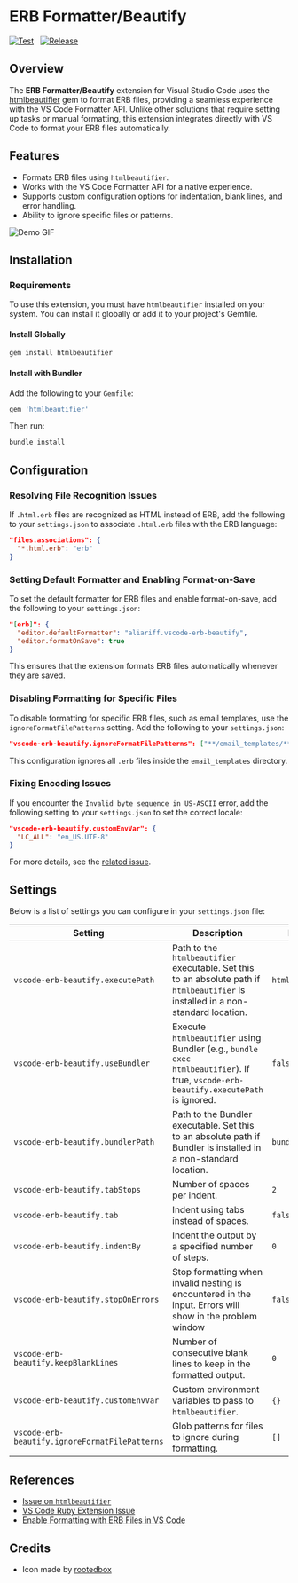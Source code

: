 # ERB Formatter/Beautify

[![Test](https://github.com/aliariff/vscode-erb-beautify/actions/workflows/test.yaml/badge.svg)](https://github.com/aliariff/vscode-erb-beautify/actions/workflows/test.yaml)
&nbsp;
[![Release](https://github.com/aliariff/vscode-erb-beautify/actions/workflows/release.yaml/badge.svg)](https://github.com/aliariff/vscode-erb-beautify/actions/workflows/release.yaml)

## Overview

The **ERB Formatter/Beautify** extension for Visual Studio Code uses the [htmlbeautifier](https://github.com/threedaymonk/htmlbeautifier) gem to format ERB files, providing a seamless experience with the VS Code Formatter API. Unlike other solutions that require setting up tasks or manual formatting, this extension integrates directly with VS Code to format your ERB files automatically.

## Features

- Formats ERB files using `htmlbeautifier`.
- Works with the VS Code Formatter API for a native experience.
- Supports custom configuration options for indentation, blank lines, and error handling.
- Ability to ignore specific files or patterns.

![Demo GIF](./images/demo.gif)

## Installation

### Requirements

To use this extension, you must have `htmlbeautifier` installed on your system. You can install it globally or add it to your project's Gemfile.

#### Install Globally

```bash
gem install htmlbeautifier
```

#### Install with Bundler

Add the following to your `Gemfile`:

```ruby
gem 'htmlbeautifier'
```

Then run:

```bash
bundle install
```

## Configuration

### Resolving File Recognition Issues

If `.html.erb` files are recognized as HTML instead of ERB, add the following to your `settings.json` to associate `.html.erb` files with the ERB language:

```json
"files.associations": {
  "*.html.erb": "erb"
}
```

### Setting Default Formatter and Enabling Format-on-Save

To set the default formatter for ERB files and enable format-on-save, add the following to your `settings.json`:

```json
"[erb]": {
  "editor.defaultFormatter": "aliariff.vscode-erb-beautify",
  "editor.formatOnSave": true
}
```

This ensures that the extension formats ERB files automatically whenever they are saved.

### Disabling Formatting for Specific Files

To disable formatting for specific ERB files, such as email templates, use the `ignoreFormatFilePatterns` setting. Add the following to your `settings.json`:

```json
"vscode-erb-beautify.ignoreFormatFilePatterns": ["**/email_templates/**/*.erb"]
```

This configuration ignores all `.erb` files inside the `email_templates` directory.

### Fixing Encoding Issues

If you encounter the `Invalid byte sequence in US-ASCII` error, add the following setting to your `settings.json` to set the correct locale:

```json
"vscode-erb-beautify.customEnvVar": {
  "LC_ALL": "en_US.UTF-8"
}
```

For more details, see the [related issue](https://github.com/aliariff/vscode-erb-beautify/issues/47).

## Settings

Below is a list of settings you can configure in your `settings.json` file:

| Setting                                        | Description                                                                                                                         | Default          |
| ---------------------------------------------- | ----------------------------------------------------------------------------------------------------------------------------------- | ---------------- |
| `vscode-erb-beautify.executePath`              | Path to the `htmlbeautifier` executable. Set this to an absolute path if `htmlbeautifier` is installed in a non-standard location.  | `htmlbeautifier` |
| `vscode-erb-beautify.useBundler`               | Execute `htmlbeautifier` using Bundler (e.g., `bundle exec htmlbeautifier`). If true, `vscode-erb-beautify.executePath` is ignored. | `false`          |
| `vscode-erb-beautify.bundlerPath`              | Path to the Bundler executable. Set this to an absolute path if Bundler is installed in a non-standard location.                    | `bundle`         |
| `vscode-erb-beautify.tabStops`                 | Number of spaces per indent.                                                                                                        | `2`              |
| `vscode-erb-beautify.tab`                      | Indent using tabs instead of spaces.                                                                                                | `false`          |
| `vscode-erb-beautify.indentBy`                 | Indent the output by a specified number of steps.                                                                                   | `0`              |
| `vscode-erb-beautify.stopOnErrors`             | Stop formatting when invalid nesting is encountered in the input. Errors will show in the problem window                        | `false`          |
| `vscode-erb-beautify.keepBlankLines`           | Number of consecutive blank lines to keep in the formatted output.                                                                  | `0`              |
| `vscode-erb-beautify.customEnvVar`             | Custom environment variables to pass to `htmlbeautifier`.                                                                           | `{}`             |
| `vscode-erb-beautify.ignoreFormatFilePatterns` | Glob patterns for files to ignore during formatting.                                                                                | `[]`             |

## References

- [Issue on `htmlbeautifier`](https://github.com/threedaymonk/htmlbeautifier/issues/49)
- [VS Code Ruby Extension Issue](https://github.com/rubyide/vscode-ruby/issues/56)
- [Enable Formatting with ERB Files in VS Code](https://medium.com/@costa.alexoglou/enable-formatting-with-erb-files-in-vscode-d4b4ff537017)

## Credits

- Icon made by [rootedbox](https://github.com/aliariff/vscode-erb-beautify/pull/65)
